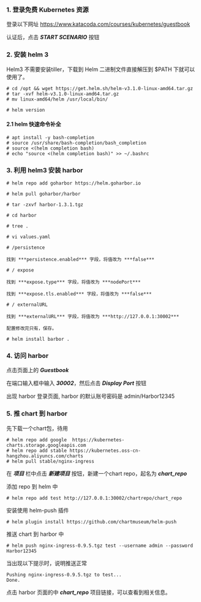 ### 1. 登录免费 Kubernetes 资源

登录以下网址
https://www.katacoda.com/courses/kubernetes/guestbook

认证后，点击 ***START SCENARIO*** 按钮

### 2. 安装 helm 3

Helm3 不需要安装tiller，下载到 Helm 二进制文件直接解压到 $PATH 下就可以使用了。

```
# cd /opt && wget https://get.helm.sh/helm-v3.1.0-linux-amd64.tar.gz
# tar -xvf helm-v3.1.0-linux-amd64.tar.gz
# mv linux-amd64/helm /usr/local/bin/

# helm version
```

#### 2.1  helm 快速命令补全

```
# apt install -y bash-completion 
# source /usr/share/bash-completion/bash_completion 
# source <(helm completion bash) 
# echo "source <(helm completion bash)" >> ~/.bashrc
```

### 3. 利用 helm3 安装 harbor

```
# helm repo add goharbor https://helm.goharbor.io

# helm pull goharbor/harbor

# tar -zxvf harbor-1.3.1.tgz

# cd harbor

# tree .

# vi values.yaml

# /persistence

找到 ***persistence.enabled*** 字段，将值改为 ***false***

# / expose

找到 ***expose.type*** 字段，将值改为 ***nodePort***

找到 ***expose.tls.enabled*** 字段，将值改为 ***false***

# / externalURL

找到 ***externalURL*** 字段，将值改为 ***http://127.0.0.1:30002***

配置修改完只有，保存。

# helm install barbor .
```

### 4. 访问 harbor

点击页面上的 ***Guestbook***

在端口输入框中输入 ***30002***，然后点击 ***Display Port*** 按钮

出现 harbor 登录页面, harbor 的默认账号密码是 admin/Harbor12345

### 5. 推 chart 到 harbor

先下载一个chart包，待用

```
# helm repo add google  https://kubernetes-charts.storage.googleapis.com
# helm repo add stable https://kubernetes.oss-cn-hangzhou.aliyuncs.com/charts
# helm pull stable/nginx-ingress
```

在 ***项目*** 栏中点击 ***新建项目*** 按钮，新建一个chart repo，起名为 ***chart_repo***

添加 repo 到 helm 中

```
# helm repo add test http://127.0.0.1:30002/chartrepo/chart_repo
```

安装使用 helm-push 插件

```
# helm plugin install https://github.com/chartmuseum/helm-push
```

推送 chart 到 harbor 中

```
# helm push nginx-ingress-0.9.5.tgz test --username admin --password Harbor12345
```

当出现以下提示时，说明推送正常

```
Pushing nginx-ingress-0.9.5.tgz to test...
Done.
```

点击 harbor 页面的中 ***chart_repo*** 项目链接，可以查看到相关信息。 
